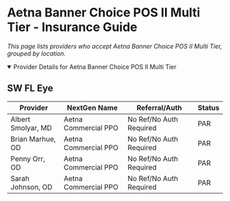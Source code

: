 # Aetna Banner Choice POS II Multi Tier - Insurance Guide

*This page lists providers who accept Aetna Banner Choice POS II Multi Tier, grouped by location.*

<details open><summary>Provider Details for Aetna Banner Choice POS II Multi Tier</summary>

## SW FL Eye

| Provider | NextGen Name | Referral/Auth | Status |
|----------|-------------|--------------|--------|
| Albert Smolyar, MD | Aetna Commercial PPO | No Ref/No Auth Required | PAR |
| Brian Marhue, OD | Aetna Commercial PPO | No Ref/No Auth Required | PAR |
| Penny Orr, OD | Aetna Commercial PPO | No Ref/No Auth Required | PAR |
| Sarah Johnson, OD | Aetna Commercial PPO | No Ref/No Auth Required | PAR |

</details>

